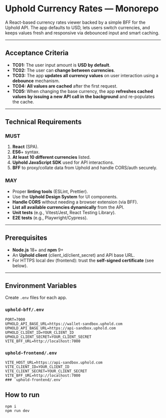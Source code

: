 # Uphold Currency Rates — Monorepo

A React-based currency rates viewer backed by a simple BFF for the Uphold API. The app defaults to USD, lets users switch currencies, and keeps values fresh and responsive via debounced input and smart caching.

---

## Acceptance Criteria

- **TC01:** The user input amount is **USD by default**.
- **TC02:** The user can **change between currencies**.
- **TC03:** The app **updates all currency values** on user interaction using a **debounce** mechanism.
- **TC04:** **All values are cached** after the first request.
- **TC05:** When changing the base currency, the app **refreshes cached values by issuing a new API call in the background** and re-populates the cache.

---

## Technical Requirements

### MUST

1. **React** (SPA).
2. **ES6**+ syntax.
3. **At least 10 different currencies** listed.
4. **Uphold JavaScript SDK** used for API interactions.
5. **BFF** to proxy/collate data from Uphold and handle CORS/auth securely.

### MAY

- Proper **linting tools** (ESLint, Prettier).
- Use the **Uphold Design System** for UI components.
- **Handle CORS** without needing a browser extension (via BFF).
- **List all available currencies dynamically** from the API.
- **Unit tests** (e.g., Vitest/Jest, React Testing Library).
- **E2E tests** (e.g., Playwright/Cypress).

---

## Prerequisites

- **Node.js** 18+ and **npm** 9+
- An **Uphold client** (client_id/client_secret) and API base URL.
- For HTTPS local dev (frontend): trust the **self-signed certificate** (see below).

---

## Environment Variables

Create `.env` files for each app.

### `uphold-bff/.env`

```
PORT=7000
UPHOLD_API_BASE_URL=https://wallet-sandbox.uphold.com
UPHOLD_API_BASE_URL=https://api-sandbox.uphold.com
UPHOLD_CLIENT_ID=YOUR_CLIENT_ID
UPHOLD_CLIENT_SECRET=YOUR_CLIENT_SECRET
VITE_BFF_URL=http://localhost:7000
```

### `uphold-frontend/.env`

````VITE_API_BASE_URL=https://wallet-sandbox.uphold.com
VITE_HOST_URL=https://api-sandbox.uphold.com
VITE_CLIENT_ID=YOUR_CLIENT_ID
VITE_CLIENT_SECRET=YOUR_CLIENT_SECRET
VITE_BFF_URL=http://localhost:7000
### `uphold-frontend/.env`

````

## How to run

````
npm i
npm run dev
````
